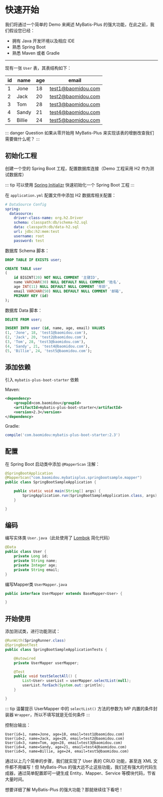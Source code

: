 # 快速开始

我们将通过一个简单的 Demo 来阐述 MyBatis-Plus 的强大功能，在此之前，我们假设您已经：

- 拥有 Java 开发环境以及相应 IDE
- 熟悉 Spring Boot
- 熟悉 Maven 或者 Gradle

---

现有一张 `User` 表，其表结构如下：

| id  | name   | age | email              |
| --- | ------ | --- | ------------------ |
| 1   | Jone   | 18  | test1@baomidou.com |
| 2   | Jack   | 20  | test2@baomidou.com |
| 3   | Tom    | 28  | test3@baomidou.com |
| 4   | Sandy  | 21  | test4@baomidou.com |
| 5   | Billie | 24  | test5@baomidou.com |

::: danger Question
如果从零开始用 MyBatis-Plus 来实现该表的增删改查我们需要做什么呢？
:::

## 初始化工程

创建一个空的 Spring Boot 工程，配置数据库连接（Demo 工程采用 H2 作为测试数据库）

::: tip
可以使用 [Spring Initializr](https://start.spring.io/) 快速初始化一个 Spring Boot 工程
:::

在 `application.yml` 配置文件中添加 H2 数据库相关配置：

```yaml
# DataSource Config
spring:
  datasource:
    driver-class-name: org.h2.Driver
    schema: classpath:db/schema-h2.sql
    data: classpath:db/data-h2.sql
    url: jdbc:h2:mem:test
    username: root
    password: test
```

数据库 Schema 脚本：

```sql
DROP TABLE IF EXISTS user;

CREATE TABLE user
(
	id BIGINT(20) NOT NULL COMMENT '主键ID',
	name VARCHAR(30) NULL DEFAULT NULL COMMENT '姓名',
	age INT(11) NULL DEFAULT NULL COMMENT '年龄',
	email VARCHAR(50) NULL DEFAULT NULL COMMENT '邮箱',
	PRIMARY KEY (id)
);
```

数据库 Data 脚本：

```sql
DELETE FROM user;

INSERT INTO user (id, name, age, email) VALUES
(1, 'Jone', 18, 'test1@baomidou.com'),
(2, 'Jack', 20, 'test2@baomidou.com'),
(3, 'Tom', 28, 'test3@baomidou.com'),
(4, 'Sandy', 21, 'test4@baomidou.com'),
(5, 'Billie', 24, 'test5@baomidou.com');
```

## 添加依赖

引入 `mybatis-plus-boot-starter` 依赖

Maven:
```xml
<dependency>
    <groupId>com.baomidou</groupId>
    <artifactId>mybatis-plus-boot-starter</artifactId>
    <version>2.3</version>
</dependency>
```

Gradle:
```gradle
compile('com.baomidou:mybatis-plus-boot-starter:2.3')
```

## 配置

在 Spring Boot 启动类中添加 `@MapperScan` 注解：
```java {2}
@SpringBootApplication
@MapperScan("com.baomidou.mybatisplus.springbootsample.mapper")
public class SpringBootSampleApplication {

    public static void main(String[] args) {
        SpringApplication.run(SpringBootSampleApplication.class, args);
    }

}
```

## 编码

编写实体类 `User.java`（此处使用了 [Lombok](https://www.projectlombok.org/) 简化代码）

```java
@Data
public class User {
    private Long id;
    private String name;
    private Integer age;
    private String email;
}
```

编写Mapper类 `UserMapper.java`

```java
public interface UserMapper extends BaseMapper<User> {

}
```

## 开始使用

添加测试类，进行功能测试：

```java
@RunWith(SpringRunner.class)
@SpringBootTest
public class SpringBootSampleApplicationTests {

    @Autowired
    private UserMapper userMapper;

    @Test
    public void testSelectAll() {
        List<User> userList = userMapper.selectList(null);
        userList.forEach(System.out::println);
    }

}
```

::: tip 温馨提示
UserMapper 中的 `selectList()` 方法的参数为 MP 内置的条件封装器 `Wrapper`，所以不填写就是无任何条件
:::

控制台输出：

```
User(id=1, name=Jone, age=18, email=test1@baomidou.com)
User(id=2, name=Jack, age=20, email=test2@baomidou.com)
User(id=3, name=Tom, age=28, email=test3@baomidou.com)
User(id=4, name=Sandy, age=21, email=test4@baomidou.com)
User(id=5, name=Billie, age=24, email=test5@baomidou.com)
```

通过以上几个简单的步骤，我们就实现了 User 表的 CRUD 功能，甚至连 XML 文件都不用编写！但 MyBatis-Plus 的强大远不止这些功能，我们还有强大的代码生成器，通过简单配置即可一键生成 Entity、Mapper、Service 等模块代码，节省大量时间。

想要详细了解 MyBatis-Plus 的强大功能？那就继续往下看吧！